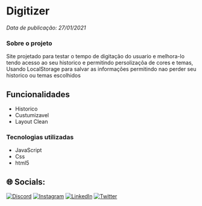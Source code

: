 # Digitizer  
*Data de publicação: 27/01/2021*

### Sobre o projeto
Site projetado para testar o tempo de digitação do usuario e melhora-lo tendo acesso ao seu historico e permitindo persolizaçõa de cores e temas, Usando LocalStorage para salvar as informações permitindo nao perder seu historico ou temas escolhidos

## Funcionalidades
* Historico
* Custumizavel
* Layout Clean

### Tecnologias utilizadas  
* JavaScript
* Css
* html5

## 🌐 Socials:
[![Discord](https://img.shields.io/badge/Discord-%237289DA.svg?logo=discord&logoColor=white)](htttps://discord.gg/IgortBr#7777) [![Instagram](https://img.shields.io/badge/Instagram-%23E4405F.svg?logo=Instagram&logoColor=white)](https://instagram.com/igorpere_) [![LinkedIn](https://img.shields.io/badge/LinkedIn-%230077B5.svg?logo=linkedin&logoColor=white)](https://www.linkedin.com/in/igor-pereira-lins-01a1691a1/) [![Twitter](https://img.shields.io/badge/Twitter-%231DA1F2.svg?logo=Twitter&logoColor=white)](https://twitter.com/igort_br) 
